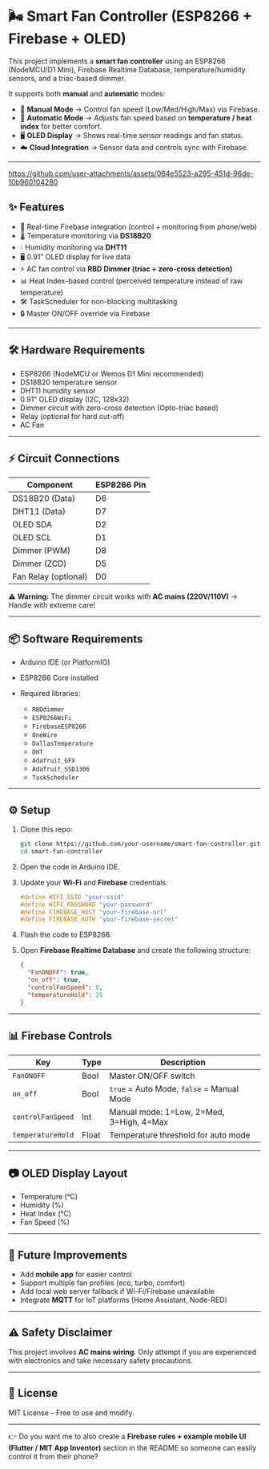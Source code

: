 # 🌬️ Smart Fan Controller (ESP8266 + Firebase + OLED)

This project implements a **smart fan controller** using an ESP8266 (NodeMCU/D1 Mini), Firebase Realtime Database, temperature/humidity sensors, and a triac-based dimmer.

It supports both **manual** and **automatic** modes:

* 📱 **Manual Mode** → Control fan speed (Low/Med/High/Max) via Firebase.
* 🤖 **Automatic Mode** → Adjusts fan speed based on **temperature / heat index** for better comfort.
* 🖥️ **OLED Display** → Shows real-time sensor readings and fan status.
* ☁️ **Cloud Integration** → Sensor data and controls sync with Firebase.


---

https://github.com/user-attachments/assets/064e5523-a295-451d-96de-10b960104280

## ✨ Features

* 🔗 Real-time Firebase integration (control + monitoring from phone/web)
* 🌡️ Temperature monitoring via **DS18B20**
* 💧 Humidity monitoring via **DHT11**
* 🖥️ 0.91" OLED display for live data
* ⚡ AC fan control via **RBD Dimmer (triac + zero-cross detection)**
* 📊 Heat Index–based control (perceived temperature instead of raw temperature)
* 🛠️ TaskScheduler for non-blocking multitasking
* 🔒 Master ON/OFF override via Firebase

---

## 🛠️ Hardware Requirements

* ESP8266 (NodeMCU or Wemos D1 Mini recommended)
* DS18B20 temperature sensor
* DHT11 humidity sensor
* 0.91" OLED display (I2C, 128x32)
* Dimmer circuit with zero-cross detection (Opto-triac based)
* Relay (optional for hard cut-off)
* AC Fan

---

## ⚡ Circuit Connections

| Component            | ESP8266 Pin |
| -------------------- | ----------- |
| DS18B20 (Data)       | D6          |
| DHT11 (Data)         | D7          |
| OLED SDA             | D2          |
| OLED SCL             | D1          |
| Dimmer (PWM)         | D8          |
| Dimmer (ZCD)         | D5          |
| Fan Relay (optional) | D0          |

⚠️ **Warning:** The dimmer circuit works with **AC mains (220V/110V)** → Handle with extreme care!

---

## 📦 Software Requirements

* Arduino IDE (or PlatformIO)
* ESP8266 Core installed
* Required libraries:

  * `RBDdimmer`
  * `ESP8266WiFi`
  * `FirebaseESP8266`
  * `OneWire`
  * `DallasTemperature`
  * `DHT`
  * `Adafruit_GFX`
  * `Adafruit_SSD1306`
  * `TaskScheduler`

---

## ⚙️ Setup

1. Clone this repo:

   ```bash
   git clone https://github.com/your-username/smart-fan-controller.git
   cd smart-fan-controller
   ```
2. Open the code in Arduino IDE.
3. Update your **Wi-Fi** and **Firebase** credentials:

   ```cpp
   #define WIFI_SSID "your-ssid"
   #define WIFI_PASSWORD "your-password"
   #define FIREBASE_HOST "your-firebase-url"
   #define FIREBASE_AUTH "your-firebase-secret"
   ```
4. Flash the code to ESP8266.
5. Open **Firebase Realtime Database** and create the following structure:

   ```json
   {
     "FanONOFF": true,
     "on_off": true,
     "controlFanSpeed": 0,
     "temperatureHold": 25
   }
   ```

---

## 📊 Firebase Controls

| Key               | Type  | Description                               |
| ----------------- | ----- | ----------------------------------------- |
| `FanONOFF`        | Bool  | Master ON/OFF switch                      |
| `on_off`          | Bool  | `true` = Auto Mode, `false` = Manual Mode |
| `controlFanSpeed` | Int   | Manual mode: 1=Low, 2=Med, 3=High, 4=Max  |
| `temperatureHold` | Float | Temperature threshold for auto mode       |

---

## 📷 OLED Display Layout

* Temperature (°C)
* Humidity (%)
* Heat Index (°C)
* Fan Speed (%)

---

## 🚀 Future Improvements

* Add **mobile app** for easier control
* Support multiple fan profiles (eco, turbo, comfort)
* Add local web server fallback if Wi-Fi/Firebase unavailable
* Integrate **MQTT** for IoT platforms (Home Assistant, Node-RED)

---

## ⚠️ Safety Disclaimer

This project involves **AC mains wiring**. Only attempt if you are experienced with electronics and take necessary safety precautions.

---

## 📜 License

MIT License – Free to use and modify.

---

👉 Do you want me to also create a **Firebase rules + example mobile UI (Flutter / MIT App Inventor)** section in the README so someone can easily control it from their phone?

